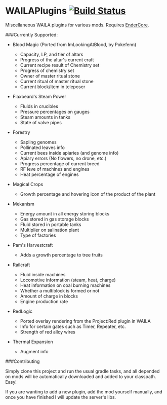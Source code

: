 WAILAPlugins [![Build Status](http://ci.tterrag.com/job/WAILAPlugins/badge/icon)](http://ci.tterrag.com/job/WAILAPlugins/)
============

Miscellaneous WAILA plugins for various mods. Requires [EnderCore](http://ci.tterrag.com/job/EnderCore/).

###Currently Supported:

- Blood Magic (Ported from ImLookingAtBlood, by Pokefenn)
  - Capacity, LP, and tier of altars
  - Progress of the altar's current craft
  - Current recipe result of Chemistry set
  - Progress of chemistry set
  - Owner of master ritual stone
  - Current ritual of master ritual stone
  - Current block/item in teleposer

- Flaxbeard's Steam Power
  - Fluids in crucibles
  - Pressure percentages on gauges
  - Steam amounts in tanks
  - State of valve pipes
  
- Forestry
  - Sapling genomes
  - Pollinated leaves info
  - Current bees inside apiaries (and genome info)
  - Apiary errors (No flowers, no drone, etc.)
  - Progress percentage of current breed
  - RF leve of machines and engines
  - Heat percentage of engines
  
- Magical Crops
  - Growth percentage and hovering icon of the product of the plant
  
- Mekanism
  - Energy amount in all energy storing blocks
  - Gas stored in gas storage blocks
  - Fluid stored in portable tanks
  - Multiplier on salination plant
  - Type of factories
  
- Pam's Harvestcraft
  - Adds a growth percentage to tree fruits
  
- Railcraft
  - Fluid inside machines
  - Locomotive information (steam, heat, charge)
  - Heat information on coal burning machines
  - Whether a multiblock is formed or not
  - Amount of charge in blocks
  - Engine production rate
    
- RedLogic
  - Ported overlay rendering from the Project:Red plugin in WAILA
  - Info for certain gates such as Timer, Repeater, etc.
  - Strength of red alloy wires
  
- Thermal Expansion
  - Augment info
  
###Contributing

Simply clone this project and run the usual gradle tasks, and all depended on mods will be automatically downloaded and added to your classpath. Easy!

If you are wanting to add a new plugin, add the mod yourself manually, and once you have finished I will update the server's libs.

